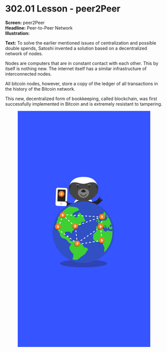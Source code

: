 # 302.01 Lesson - peer2Peer

**Screen:** peer2Peer\
**Headline:** Peer-to-Peer Network\
**Illustration:**

**Text:** To solve the earlier mentioned issues of centralization and possible double spends, Satoshi invented a solution based on a decentralized network of nodes.&#x20;

Nodes are computers that are in constant contact with each other. This by itself is nothing new. The internet itself has a similar infrastructure of interconnected nodes.&#x20;

All bitcoin nodes, however, store a copy of the ledger of all transactions in the history of the Bitcoin network.&#x20;

This new, decentralized form of bookkeeping, called blockchain, was first successfully implemented in Bitcoin and is extremely resistant to tampering.

<figure><img src="../.gitbook/assets/302-01.png" alt=""><figcaption></figcaption></figure>
